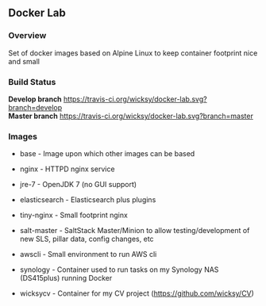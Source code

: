 ## Docker Lab

### Overview
Set of docker images based on Alpine Linux to keep container footprint nice and small

### Build Status
**Develop branch** https://travis-ci.org/wicksy/docker-lab.svg?branch=develop</br>
**Master branch** https://travis-ci.org/wicksy/docker-lab.svg?branch=master</br>

### Images

- base - Image upon which other images can be based

- nginx - HTTPD nginx service

- jre-7 - OpenJDK 7 (no GUI support)

- elasticsearch - Elasticsearch plus plugins

- tiny-nginx - Small footprint nginx

- salt-master - SaltStack Master/Minion to allow testing/development of new SLS, pillar data, config changes, etc

- awscli - Small environment to run AWS cli

- synology - Container used to run tasks on my Synology NAS (DS415plus) running Docker

- wicksycv - Container for my CV project (https://github.com/wicksy/CV)
